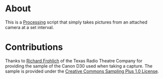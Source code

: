 About
=====

This is a [Processing](http://processing.org/) script that simply takes pictures from an attached camera at a set interval.

Contributions
=============

Thanks to [Richard Frohlich](http://www.freesound.org/usersViewSingle.php?id=92661) of the Texas Radio Theatre Company for providing the sample of the Canon D30 used when taking a capture. The sample is provided under the [Creative Commons Sampling Plus 1.0 License](http://creativecommons.org/licenses/sampling+/1.0/).